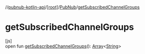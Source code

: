 //[pubnub-kotlin-api](../../../index.md)/[[root]](../index.md)/[PubNub](index.md)/[getSubscribedChannelGroups](get-subscribed-channel-groups.md)

# getSubscribedChannelGroups

[js]\
open fun [getSubscribedChannelGroups](get-subscribed-channel-groups.md)(): [Array](https://kotlinlang.org/api/core/kotlin-stdlib/kotlin/-array/index.html)&lt;[String](https://kotlinlang.org/api/core/kotlin-stdlib/kotlin/-string/index.html)&gt;
